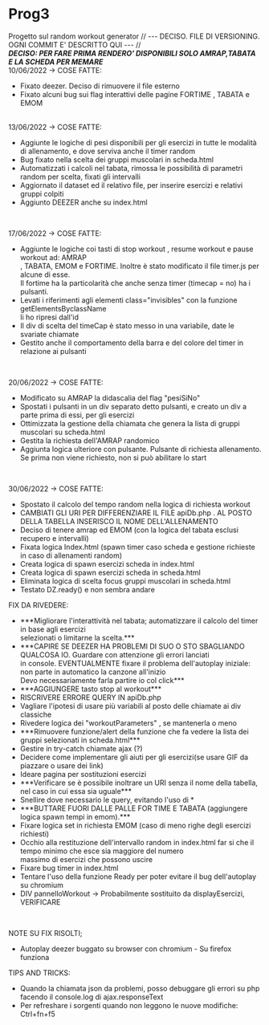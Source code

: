 # Prog3
Progetto sul random workout generator
// --- DECISO. FILE DI VERSIONING. OGNI COMMIT E' DESCRITTO QUI --- // <br>
***DECISO: PER FARE PRIMA RENDERO' DISPONIBILI SOLO AMRAP,TABATA E LA SCHEDA PER MEMARE*** <br>
10/06/2022 -> COSE FATTE: <br>
<ul>
  <li> Fixato deezer. Deciso di rimuovere il file esterno </li>
  <li> Fixato alcuni bug sui flag interattivi delle pagine FORTIME , TABATA e EMOM </li>
</ul>
<br>
13/06/2022 -> COSE FATTE: <br>
<ul>
  <li> Aggiunte le logiche di pesi disponibili per gli esercizi in
  tutte le modalità di allenamento, e dove serviva anche il timer random  </li>
  <li> Bug fixato nella scelta dei gruppi muscolari in scheda.html </li>
  <li> Automatizzati i calcoli nel tabata, rimossa le possibilità di parametri random per scelta, fixati gli intervalli </li>
  <li> Aggiornato il dataset ed il relativo file, per inserire esercizi e relativi gruppi colpiti </li>
  <li> Aggiunto DEEZER anche su index.html </li>
</ul> <br>

17/06/2022 -> COSE FATTE: <br>
<ul>
  <li> Aggiunte le logiche coi tasti di stop workout , resume workout e pause workout ad: AMRAP <br>
  , TABATA, EMOM e FORTIME. Inoltre è stato modificato il file timer.js per alcune di esse. <br>
  Il fortime ha la particolarità che anche senza timer (timecap = no) ha i pulsanti. </li>
  <li> Levati i riferimenti agli elementi class="invisibles" con la funzione getElementsByclassName <br>
  li ho ripresi dall'id </li>
  <li> Il div di scelta del timeCap è stato messo in una variabile, date le svariate chiamate </li>
  <li> Gestito anche il comportamento della barra e del colore del timer in relazione ai pulsanti </li>
</ul> <br>

20/06/2022 -> COSE FATTE: <br>
<ul>
  <li> Modificato su AMRAP la didascalia del flag "pesiSiNo" </li>
  <li> Spostati i pulsanti in un div separato detto pulsanti, e creato un div a parte prima di essi, per gli esercizi </li>
  <li> Ottimizzata la gestione della chiamata che genera la lista di gruppi muscolari su scheda.html </li>
  <li> Gestita la richiesta dell'AMRAP randomico </li>
  <li> Aggiunta logica ulteriore con pulsante. Pulsante di richiesta allenamento. Se prima non viene richiesto, non si può abilitare lo start </li>
</ul> <br>

30/06/2022 -> COSE FATTE: <br>
<ul>
  <li> Spostato il calcolo del tempo random nella logica di richiesta workout</li>
  <li> CAMBIATI GLI URI PER DIFFERENZIARE IL FILE apiDb.php . AL POSTO DELLA TABELLA INSERISCO IL NOME DELL'ALLENAMENTO </li>
  <li> Deciso di tenere amrap ed EMOM (con la logica del tabata esclusi recupero e intervalli) </li>
  <li> Fixata logica Index.html (spawn timer caso scheda e gestione richieste in caso di allenamenti random) </li>
  <li> Creata logica di spawn esercizi scheda in index.html </li>
  <li> Creata logica di spawn esercizi scheda in scheda.html </li>
  <li> Eliminata logica di scelta focus gruppi muscolari in scheda.html </li>
  <li> Testato DZ.ready() e non sembra andare </li>
</ul>

FIX DA RIVEDERE: <br>
<ul>
  <li> ***Migliorare l'interattività nel tabata; automatizzare il calcolo del timer in base agli esercizi <br>
    selezionati o limitarne la scelta.*** </li>
  <li> ***CAPIRE SE DEEZER HA PROBLEMI DI SUO O STO SBAGLIANDO QUALCOSA IO. Guardare con attenzione gli errori lanciati <br>
  in console. EVENTUALMENTE fixare il problema dell'autoplay iniziale: non parte in automatico la canzone all'inizio <br>
  Devo necessariamente farla partire io col click*** </li>
  <li> ***AGGIUNGERE tasto stop al workout*** </li>
  <li> RISCRIVERE ERRORE QUERY IN apiDb.php </li>
  <li> Vagliare l'ipotesi di usare più variabili al posto delle chiamate ai div classiche </li>
  <li> Rivedere logica dei "workoutParameters" , se mantenerla o meno </li>
  <li> ***Rimuovere funzione/alert della funzione che fa vedere la lista dei gruppi selezionati in scheda.html*** </li>
  <li> Gestire in try-catch chiamate ajax (?) </li>
  <li> Decidere come implementare gli aiuti per gli esercizi(se usare GIF da piazzare o usare dei link) </li>
  <li> Ideare pagina per sostituzioni esercizi </li>
  <li> ***Verificare se è possibile inoltrare un URI senza il nome della tabella, nel caso in cui essa sia uguale*** </li>
  <li> Snellire dove necessario le query, evitando l'uso di * </li>
  <li> ***BUTTARE FUORI DALLE PALLE FOR TIME E TABATA (aggiungere logica spawn tempi in emom).*** </li>
  <li> Fixare logica set in richiesta EMOM (caso di meno righe degli esercizi richiesti) </li>
  <li> Occhio alla restituzione dell'intervallo random in index.html far si che il tempo minimo che esce sia maggiore del numero <br>
  massimo di esercizi che possono uscire </li>
  <li> Fixare bug timer in index.html </li>
  <li> Tentare l'uso della funzione Ready per poter evitare il bug dell'autoplay su chromium </li>
  <li> DIV pannelloWorkout -> Probabilmente sostituito da displayEsercizi, VERIFICARE </li>
</ul> <br>

NOTE SU FIX RISOLTI; <br>
<ul>
  <li> Autoplay deezer buggato su browser con chromium - Su firefox funziona </li>
</ul>

TIPS AND TRICKS: <br>
<ul>
  <li> Quando la chiamata json da problemi, posso debuggare gli errori su php <br>
  facendo il console.log di ajax.responseText </li>
  <li> Per refreshare i sorgenti quando non leggono le nuove modifiche: Ctrl+fn+f5 </li>
</ul>
